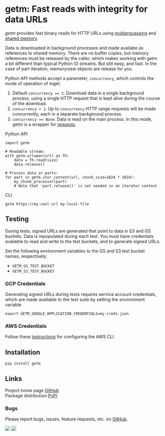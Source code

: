 # getm: Fast reads with integrity for data URLs
_getm_ provides fast binary reads for HTTP URLs using
[multiprocessing](https://docs.python.org/3/library/multiprocessing.html) and
[shared memory](https://docs.python.org/3/library/multiprocessing.shared_memory.html).

Data is downloaded in background processes and made availabe as references to shared memory. There are no buffer
copies, but memory references must be released by the caller, which makes working with getm a bit different than
typical Python IO streams. But still easy, and fast. In the case of part iteration, memoryview objects are
release for you.

Python API methods accept a parameter, `concurrency`, which controls the mode of operation of mget:
1. Default `concurrency == 1`: Download data in a single background process, using a single HTTP request that is kept
   alive during the course of the download.
1. `concurrency > 1`:  Up to `concurrency` HTTP range requests will be made concurrently, each in a separate background
   process.
1. `concurrency == None`: Data is read on the main process. In this mode, getm is a wrapper for
   [requests](https://docs.python-requests.org/en/master/).

Python API
```
import getm

# Readable stream:
with getm.urlopen(url) as fh:
    data = fh.read(size)
	data.release()

# Process data in parts:
for part in getm.iter_content(url, chunk_size=1024 * 1024):
    my_chunk_processor(part)
	# Note that 'part.release()' is not needed in an iterator context
```

CLI
```
getm https://my-cool-url my-local-file
```

## Testing

During tests, signed URLs are generated that point to data in S3 and GS buckets. Data is repopulated during each test.
You must have credentials available to read and write to the test buckets, and to generate signed URLs.

Set the following environment variables to the GS and S3 test bucket names, respectively:
- `GETM_GS_TEST_BUCKET`
- `GETM_S3_TEST_BUCKET`

### GCP Credentials

Generating signed URLs during tests requires service account credentials, which are made available to the test suite by
setting the environment variable
```
export GETM_GOOGLE_APPLICATION_CREDENTIALS=my-creds.json
```

### AWS Credentials

Follow these [instructions](https://docs.aws.amazon.com/cli/latest/userguide/cli-chap-configure.html) for configuring
the AWS CLI.

## Installation
```
pip install getm
```

## Links
Project home page [GitHub](https://github.com/xbrianh/getm)  
Package distribution [PyPI](https://pypi.org/project/getm/)

### Bugs
Please report bugs, issues, feature requests, etc. on [GitHub](https://github.com/xbrianh/getm).

![](https://travis-ci.org/xbrianh/getm.svg?branch=master) ![](https://badge.fury.io/py/getm.svg)
